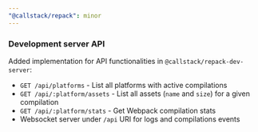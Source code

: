 ```yaml
---
"@callstack/repack": minor
---
```


### Development server API

Added implementation for API functionalities in `@callstack/repack-dev-server`:
- `GET /api/platforms` - List all platforms with active compilations
- `GET /api/:platform/assets` - List all assets (`name` and `size`) for a given compilation
- `GET /api/:platform/stats` - Get Webpack compilation stats
- Websocket server under `/api` URI for logs and compilations events 
